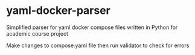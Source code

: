 # yaml-docker-parser
Simplified parser for yaml docker compose files written in Python for academic course project

Make changes to compose.yaml file then run validator to check for errors
